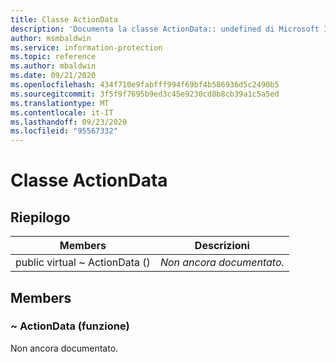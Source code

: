 ```yaml
---
title: Classe ActionData
description: 'Documenta la classe ActionData:: undefined di Microsoft Information Protection (MIP) SDK.'
author: msmbaldwin
ms.service: information-protection
ms.topic: reference
ms.author: mbaldwin
ms.date: 09/21/2020
ms.openlocfilehash: 434f710e9fabfff994f69bf4b586936d5c2490b5
ms.sourcegitcommit: 3f5f9f7695b9ed3c45e9230cd8b8cb39a1c5a5ed
ms.translationtype: MT
ms.contentlocale: it-IT
ms.lasthandoff: 09/23/2020
ms.locfileid: "95567332"
---
```

# <a name="class-actiondata"></a>Classe ActionData 
  
## <a name="summary"></a>Riepilogo
 Members                        | Descrizioni                                
--------------------------------|---------------------------------------------
public virtual ~ ActionData ()  | _Non ancora documentato._
  
## <a name="members"></a>Members
  
### <a name="actiondata-function"></a>~ ActionData (funzione)
Non ancora documentato.
